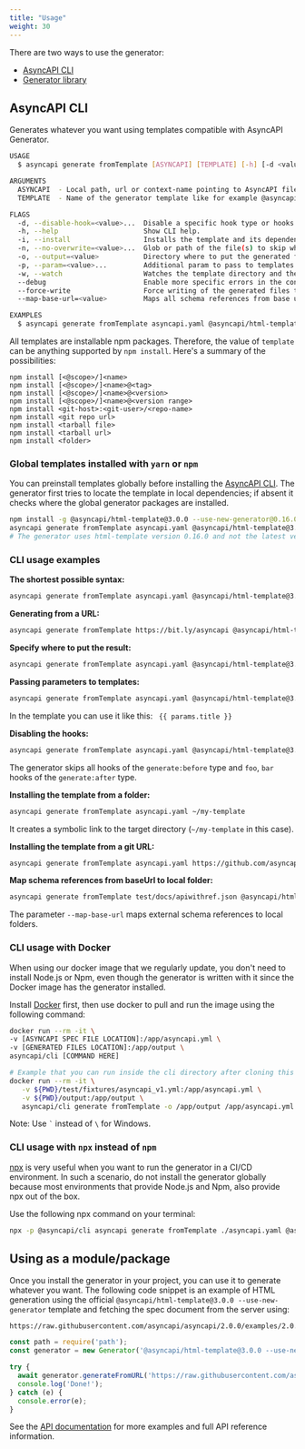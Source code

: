 ```yaml
---
title: "Usage"
weight: 30
---
```


There are two ways to use the generator:
- [AsyncAPI CLI](#generator-cli)
- [Generator library](#using-as-a-modulepackage)

## AsyncAPI CLI
Generates whatever you want using templates compatible with AsyncAPI Generator.
```bash
USAGE
  $ asyncapi generate fromTemplate [ASYNCAPI] [TEMPLATE] [-h] [-d <value>] [-i] [--debug] [-n <value>] [-o <value>] [--force-write] [-w] [-p <value>] [--map-base-url <value>]

ARGUMENTS
  ASYNCAPI  - Local path, url or context-name pointing to AsyncAPI file
  TEMPLATE  - Name of the generator template like for example @asyncapi/html-template@3.0.0 --use-new-generator or https://github.com/asyncapi/html-template

FLAGS
  -d, --disable-hook=<value>...  Disable a specific hook type or hooks from a given hook type
  -h, --help                     Show CLI help.
  -i, --install                  Installs the template and its dependencies (defaults to false)
  -n, --no-overwrite=<value>...  Glob or path of the file(s) to skip when regenerating
  -o, --output=<value>           Directory where to put the generated files (defaults to current directory)
  -p, --param=<value>...         Additional param to pass to templates
  -w, --watch                    Watches the template directory and the AsyncAPI document, and re-generate the files when changes occur. Ignores the output directory.
  --debug                        Enable more specific errors in the console
  --force-write                  Force writing of the generated files to given directory even if it is a git repo with unstaged files or not empty dir (defaults to false)
  --map-base-url=<value>         Maps all schema references from base url to local folder

EXAMPLES
  $ asyncapi generate fromTemplate asyncapi.yaml @asyncapi/html-template@3.0.0 --use-new-generator --param version=1.0.0 singleFile=true --output ./docs --force-write
```

All templates are installable npm packages. Therefore, the value of `template` can be anything supported by `npm install`. Here's a summary of the possibilities:
```
npm install [<@scope>/]<name>
npm install [<@scope>/]<name>@<tag>
npm install [<@scope>/]<name>@<version>
npm install [<@scope>/]<name>@<version range>
npm install <git-host>:<git-user>/<repo-name>
npm install <git repo url>
npm install <tarball file>
npm install <tarball url>
npm install <folder>
```

### Global templates installed with `yarn` or `npm`

You can preinstall templates globally before installing the [AsyncAPI CLI](https://www.asyncapi.com/docs/tools/cli). The generator first tries to locate the template in local dependencies; if absent it checks where the global generator packages are installed.

```bash
npm install -g @asyncapi/html-template@3.0.0 --use-new-generator@0.16.0
asyncapi generate fromTemplate asyncapi.yaml @asyncapi/html-template@3.0.0 --use-new-generator
# The generator uses html-template version 0.16.0 and not the latest version.
```

### CLI usage examples

**The shortest possible syntax:**
```bash
asyncapi generate fromTemplate asyncapi.yaml @asyncapi/html-template@3.0.0 --use-new-generator
```

**Generating from a URL:**
```bash
asyncapi generate fromTemplate https://bit.ly/asyncapi @asyncapi/html-template@3.0.0 --use-new-generator
```

**Specify where to put the result:**
```bash
asyncapi generate fromTemplate asyncapi.yaml @asyncapi/html-template@3.0.0 --use-new-generator -o ./docs
```

**Passing parameters to templates:**
```bash
asyncapi generate fromTemplate asyncapi.yaml @asyncapi/html-template@3.0.0 --use-new-generator -o ./docs -p title='Hello from param'
```

In the template you can use it like this: ` {{ params.title }}`

**Disabling the hooks:**
```bash
asyncapi generate fromTemplate asyncapi.yaml @asyncapi/html-template@3.0.0 --use-new-generator -o ./docs -d generate:before generate:after=foo,bar
```

The generator skips all hooks of the `generate:before` type and `foo`, `bar` hooks of the `generate:after` type.

**Installing the template from a folder:**
```bash
asyncapi generate fromTemplate asyncapi.yaml ~/my-template
```

It creates a symbolic link to the target directory (`~/my-template` in this case). 

**Installing the template from a git URL:**
```bash
asyncapi generate fromTemplate asyncapi.yaml https://github.com/asyncapi/html-template.git
```

**Map schema references from baseUrl to local folder:**
```bash
asyncapi generate fromTemplate test/docs/apiwithref.json @asyncapi/html-template@3.0.0 --use-new-generator -o ./build/ --force-write --map-base-url https://schema.example.com/crm/:./test/docs/
```

The parameter `--map-base-url` maps external schema references to local folders.

### CLI usage with Docker

When using our docker image that we regularly update, you don't need to install Node.js or Npm, even though the generator is written with it since the Docker image has the generator installed.

Install [Docker](https://docs.docker.com/get-docker/) first, then use docker to pull and run the image using the following command:

```bash
docker run --rm -it \
-v [ASYNCAPI SPEC FILE LOCATION]:/app/asyncapi.yml \
-v [GENERATED FILES LOCATION]:/app/output \
asyncapi/cli [COMMAND HERE]

# Example that you can run inside the cli directory after cloning this repository. First, you specify the mount in the location of your AsyncAPI specification file and then you mount it in the directory where the generation result should be saved.
docker run --rm -it \
   -v ${PWD}/test/fixtures/asyncapi_v1.yml:/app/asyncapi.yml \
   -v ${PWD}/output:/app/output \
   asyncapi/cli generate fromTemplate -o /app/output /app/asyncapi.yml @asyncapi/html-template@3.0.0 --use-new-generator --force-write
```
Note: Use ``` ` ``` instead of `\` for Windows.

### CLI usage with `npx` instead of `npm`

[npx](https://www.npmjs.com/package/npx) is very useful when you want to run the generator in a CI/CD environment. In such a scenario, do not install the generator globally because most environments that provide Node.js and Npm, also provide npx out of the box. 

Use the following npx command on your terminal:

```bash
npx -p @asyncapi/cli asyncapi generate fromTemplate ./asyncapi.yaml @asyncapi/html-template@3.0.0 --use-new-generator
```

## Using as a module/package
Once you install the generator in your project, you can use it to generate whatever you want. The following code snippet is an example of HTML generation using the official `@asyncapi/html-template@3.0.0 --use-new-generator` template and fetching the spec document from the server using:
```
https://raw.githubusercontent.com/asyncapi/asyncapi/2.0.0/examples/2.0.0/streetlights.yml
```

```js
const path = require('path');
const generator = new Generator('@asyncapi/html-template@3.0.0 --use-new-generator', path.resolve(__dirname, 'example'));

try {
  await generator.generateFromURL('https://raw.githubusercontent.com/asyncapi/asyncapi/2.0.0/examples/2.0.0/streetlights.yml');
  console.log('Done!');
} catch (e) {
  console.error(e);
}
```

See the [API documentation](api) for more examples and full API reference information.